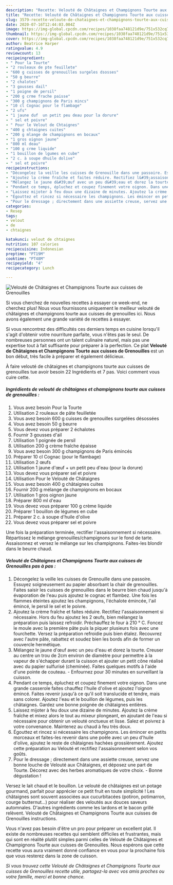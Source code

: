 ```yaml
---
description: "Recette: Velouté de Châtaignes et Champignons Tourte aux cuisses de Grenouilles"
title: "Recette: Velouté de Châtaignes et Champignons Tourte aux cuisses de Grenouilles"
slug: 3579-recette-veloute-de-chataignes-et-champignons-tourte-aux-cuisses-de-grenouilles
date: 2020-07-16T12:44:03.004Z
image: https://img-global.cpcdn.com/recipes/1038faa748121d9e/751x532cq70/veloute-de-chataignes-et-champignons-tourte-aux-cuisses-de-grenouilles-photo-principale-de-la-recette.jpg
thumbnail: https://img-global.cpcdn.com/recipes/1038faa748121d9e/751x532cq70/veloute-de-chataignes-et-champignons-tourte-aux-cuisses-de-grenouilles-photo-principale-de-la-recette.jpg
cover: https://img-global.cpcdn.com/recipes/1038faa748121d9e/751x532cq70/veloute-de-chataignes-et-champignons-tourte-aux-cuisses-de-grenouilles-photo-principale-de-la-recette.jpg
author: Beatrice Harper
ratingvalue: 4.9
reviewcount: 13
recipeingredient:
- " Pour la Tourte"
- "2 rouleaux de pte feuillete"
- "600 g cuisses de grenouilles surgeles dsosses"
- "50 g beurre"
- "2 chalotes"
- "3 gousses dail"
- "1 poigne de persil"
- "200 g crme frache paisse"
- "300 g champignons de Paris mincs"
- "10 cl Cognac pour le flambage"
- "2 ufs"
- "1 jaune duf  un petit peu deau pour la dorure"
- " sel et poivre"
- " Pour le Velout de Chtaignes"
- "400 g chtaignes cuites"
- "200 g mlange de champignons en bocaux"
- "1 gros oignon jaune"
- "800 ml deau"
- "100 g crme liquide"
- "1 bouillon de lgumes en cube"
- "2 c. à soupe dhuile dolive"
- " sel et poivre"
recipeinstructions:
- "Décongelez la veille les cuisses de Grenouille dans une passoire. Essuyez soigneusement au papier absorbant la chair de grenouilles. Faites saisir les cuisses de grenouilles dans le beurre bien chaud jusqu&#39;à évaporation de l&#39;eau puis ajoutez le cognac et flambez. Une fois les flammes éteintes ajoutez les champignons, l&#39;échalote émincée, l&#39;ail émincé, le persil le sel et le poivre."
- "Ajoutez la crème fraîche et faites réduire. Rectifiez l&#39;assaisonnement si nécessaire. Hors du feu ajoutez les 2 œufs, bien mélangez la préparation puis laissez refroidir. Préchauffez le four à 210 ° C. Foncez le moule avec la première pâte puis la piquer plusieurs fois avec une fourchette. Versez la préparation refroidie puis bien étalez. Recouvrez avec l&#39;autre pâte, rabattez et soudez bien les bords afin de former un couvercle hermétique."
- "Mélangez le jaune d&#39;œuf avec un peu d&#39;eau et dorez la tourte. Creuser au centre un trou de 2cm environ de diamètre pour permettre à la vapeur de s&#39;échapper durant la cuisson et ajouter un petit cône réalisé avec du papier sulfurisé (cheminée). Faites quelques motifs à l&#39;aide d&#39;une pointe de couteau. Enfournez pour 30 minutes en surveillant la cuisson."
- "Pendant ce temps, épluchez et coupez finement votre oignon. Dans une grande casserole faites chauffez l&#39;huile d&#39;olive et ajoutez l&#39;oignon émincé. Faites revenir jusqu&#39;à ce qu&#39;il soit translucide et tendre, mais sans colorer. Ajoutez l&#39;eau et le bouillon de légumes, puis les châtaignes. Gardez une bonne poignée de châtaignes entières."
- "Laissez mijoter à feu doux une dizaine de minutes. Ajoutez la crème fraîche et mixez alors le tout au mixeur plongeant, en ajoutant de l&#39;eau si nécessaire pour obtenir un velouté onctueux et lisse. Salez et poivrez à votre convenance. Maintenez au chaud à feu très doux."
- "Égouttez et rincez si nécessaire les champignons. Les émincer en petits morceaux et faites-les revenir dans une poêle avec un peu d&#39;huile d&#39;olive, ajoutez le reste de châtaignes hachées grossièrement. Ajoutez cette préparation au Velouté et rectifiez l&#39;assaisonnement selon vos goûts."
- "Pour le dressage ; directement dans une assiette creuse, servez une bonne louche de Velouté aux Châtaignes, et déposez une part de Tourte. Décorez avec des herbes aromatiques de votre choix. Bonne dégustation !"
categories:
- Resep
tags:
- velout
- de
- chtaignes

katakunci: velout de chtaignes 
nutrition: 107 calories
recipecuisine: Indonesian
preptime: "PT19M"
cooktime: "PT48M"
recipeyield: "4"
recipecategory: Lunch

---
```



![Velouté de Châtaignes et Champignons Tourte aux cuisses de Grenouilles](https://img-global.cpcdn.com/recipes/1038faa748121d9e/751x532cq70/veloute-de-chataignes-et-champignons-tourte-aux-cuisses-de-grenouilles-photo-principale-de-la-recette.jpg)

Si vous cherchez de nouvelles recettes à essayer ce week-end, ne cherchez plus! Nous vous fournissons uniquement le meilleur velouté de châtaignes et champignons tourte aux cuisses de grenouilles ici. Nous avons également une grande variété de recettes à essayer.

Si vous rencontrez des difficultés ces derniers temps en cuisine lorsqu'il s'agit d'obtenir votre nourriture parfaite, vous n'êtes pas le seul. De nombreuses personnes ont un talent culinaire naturel, mais pas une expertise tout à fait suffisante pour préparer à la perfection. Ce plat <strong> Velouté de Châtaignes et Champignons Tourte aux cuisses de Grenouilles </strong> est un bon début, très facile à préparer et également délicieux.

<!--inarticleads1-->

À faire velouté de châtaignes et champignons tourte aux cuisses de grenouilles tue avoir besoin 22 Ingrédients et 7 pas. Voici comment vous cuire cette.

##### Ingrédients de velouté de châtaignes et champignons tourte aux cuisses de grenouilles :

1. Vous avez besoin  Pour la Tourte
1. Utilisation 2 rouleaux de pâte feuilletée
1. Vous avez besoin 600 g cuisses de grenouilles surgelées désossées
1. Vous avez besoin 50 g beurre
1. Vous devez vous préparer 2 échalotes
1. Fournir 3 gousses d&#39;ail
1. Utilisation 1 poignée de persil
1. Utilisation 200 g crème fraîche épaisse
1. Vous avez besoin 300 g champignons de Paris émincés
1. Préparer 10 cl Cognac (pour le flambage)
1. Utilisation 2 œufs
1. Utilisation 1 jaune d&#39;œuf + un petit peu d&#39;eau (pour la dorure)
1. Vous devez vous préparer  sel et poivre
1. Utilisation  Pour le Velouté de Châtaignes
1. Vous avez besoin 400 g châtaignes cuites
1. Fournir 200 g mélange de champignons en bocaux
1. Utilisation 1 gros oignon jaune
1. Préparer 800 ml d&#39;eau
1. Vous devez vous préparer 100 g crème liquide
1. Préparer 1 bouillon de légumes en cube
1. Préparer 2 c. à soupe d&#39;huile d&#39;olive
1. Vous devez vous préparer  sel et poivre


Une fois la préparation terminée, rectifier l&#39;assaisonnement si nécessaire. Répartissez le mélange grenouilles/champignons sur le fond de tarte. Assaisonnez et versez le mélange sur les champignons. Faites-les blondir dans le beurre chaud. 

<!--inarticleads2-->

##### Velouté de Châtaignes et Champignons Tourte aux cuisses de Grenouilles pas à pas :

1. Décongelez la veille les cuisses de Grenouille dans une passoire. Essuyez soigneusement au papier absorbant la chair de grenouilles. Faites saisir les cuisses de grenouilles dans le beurre bien chaud jusqu&#39;à évaporation de l&#39;eau puis ajoutez le cognac et flambez. Une fois les flammes éteintes ajoutez les champignons, l&#39;échalote émincée, l&#39;ail émincé, le persil le sel et le poivre.
1. Ajoutez la crème fraîche et faites réduire. Rectifiez l&#39;assaisonnement si nécessaire. Hors du feu ajoutez les 2 œufs, bien mélangez la préparation puis laissez refroidir. Préchauffez le four à 210 ° C. Foncez le moule avec la première pâte puis la piquer plusieurs fois avec une fourchette. Versez la préparation refroidie puis bien étalez. Recouvrez avec l&#39;autre pâte, rabattez et soudez bien les bords afin de former un couvercle hermétique.
1. Mélangez le jaune d&#39;œuf avec un peu d&#39;eau et dorez la tourte. Creuser au centre un trou de 2cm environ de diamètre pour permettre à la vapeur de s&#39;échapper durant la cuisson et ajouter un petit cône réalisé avec du papier sulfurisé (cheminée). Faites quelques motifs à l&#39;aide d&#39;une pointe de couteau. - Enfournez pour 30 minutes en surveillant la cuisson.
1. Pendant ce temps, épluchez et coupez finement votre oignon. Dans une grande casserole faites chauffez l&#39;huile d&#39;olive et ajoutez l&#39;oignon émincé. Faites revenir jusqu&#39;à ce qu&#39;il soit translucide et tendre, mais sans colorer. Ajoutez l&#39;eau et le bouillon de légumes, puis les châtaignes. Gardez une bonne poignée de châtaignes entières.
1. Laissez mijoter à feu doux une dizaine de minutes. Ajoutez la crème fraîche et mixez alors le tout au mixeur plongeant, en ajoutant de l&#39;eau si nécessaire pour obtenir un velouté onctueux et lisse. Salez et poivrez à votre convenance. Maintenez au chaud à feu très doux.
1. Égouttez et rincez si nécessaire les champignons. Les émincer en petits morceaux et faites-les revenir dans une poêle avec un peu d&#39;huile d&#39;olive, ajoutez le reste de châtaignes hachées grossièrement. Ajoutez cette préparation au Velouté et rectifiez l&#39;assaisonnement selon vos goûts.
1. Pour le dressage ; directement dans une assiette creuse, servez une bonne louche de Velouté aux Châtaignes, et déposez une part de Tourte. Décorez avec des herbes aromatiques de votre choix. - Bonne dégustation !


Versez le lait chaud et le bouillon. Le velouté de châtaignes est un potage gourmand, parfait pour apprécier ce petit fruit en toute simplicité ! Les châtaignes sont souvent associées aux cucurbitacées (potiron, potimarron, courge butternut…) pour réaliser des veloutés aux douces saveurs automnales. D&#39;autres ingrédients comme les lardons et le bacon grillé relèvent. Velouté de Châtaignes et Champignons Tourte aux cuisses de Grenouilles instructions. 

<!--inarticleads1-->

<p>
Vous n'avez pas besoin d'être un pro pour préparer un excellent plat. Il existe de nombreuses recettes qui semblent difficiles et frustrantes, mais qui sont en réalité plutôt simples parmi celles de Velouté de Châtaignes et Champignons Tourte aux cuisses de Grenouilles. Nous espérons que cette recette vous aura vraiment donné confiance en vous pour la prochaine fois que vous resterez dans la zone de cuisson.
</p>

<p>
<i>Si vous trouvez cette Velouté de Châtaignes et Champignons Tourte aux cuisses de Grenouilles recette utile, partagez-la avec vos amis proches ou votre famille, merci et bonne chance.</i>
</p>
